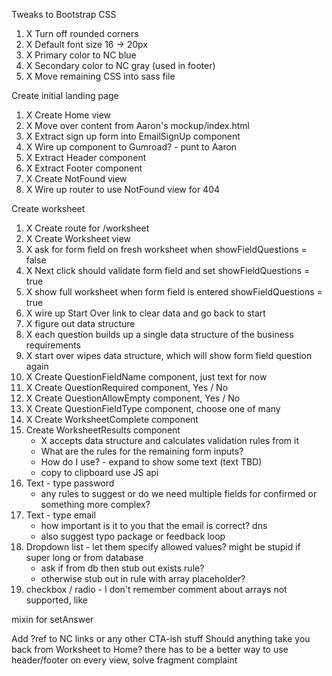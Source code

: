 Tweaks to Bootstrap CSS
1. X Turn off rounded corners
1. X Default font size 16 -> 20px
1. X Primary color to NC blue
1. X Secondary color to NC gray (used in footer)
1. X Move remaining CSS into sass file

Create initial landing page
1. X Create Home view
1. X Move over content from Aaron's mockup/index.html
1. X Extract sign up form into EmailSignUp component
1. X Wire up component to Gumroad? - punt to Aaron
1. X Extract Header component
1. X Extract Footer component
1. X Create NotFound view
1. X Wire up router to use NotFound view for 404

Create worksheet
1. X Create route for /worksheet
1. X Create Worksheet view
1. X ask for form field on fresh worksheet when showFieldQuestions = false
1. X Next click should validate form field and set showFieldQuestions = true
1. X show full worksheet when form field is entered showFieldQuestions = true
1. X wire up Start Over link to clear data and go back to start
1. X figure out data structure
1. X each question builds up a single data structure of the business requirements   
1. X start over wipes data structure, which will show form field question again
1. X Create QuestionFieldName component, just text for now
1. X Create QuestionRequired component, Yes / No
1. X Create QuestionAllowEmpty component, Yes / No
1. X Create QuestionFieldType component, choose one of many
1. X Create WorksheetComplete component
1. Create WorksheetResults component
    * X accepts data structure and calculates validation rules from it
    * What are the rules for the remaining form inputs?
    * How do I use? - expand to show some text (text TBD)
    * copy to clipboard use JS api
1. Text - type password
    * any rules to suggest or do we need multiple fields for confirmed or something more complex?
1. Text - type email
    * how important is it to you that the email is correct? dns
    * also suggest typo package or feedback loop
1. Dropdown list - let them specify allowed values? might be stupid if super long or from database
    * ask if from db then stub out exists rule?
    * otherwise stub out in rule with array placeholder?
1. checkbox / radio - I don't remember comment about arrays not supported, like

mixin for setAnswer

Add ?ref to NC links or any other CTA-ish stuff
Should anything take you back from Worksheet to Home?
there has to be a better way to use header/footer on every view, solve fragment complaint